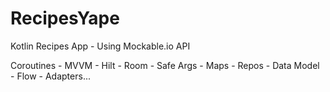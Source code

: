 # RecipesYape

Kotlin Recipes App - Using Mockable.io API

Coroutines - MVVM - Hilt - Room - Safe Args - Maps - Repos - Data Model - Flow - Adapters...
